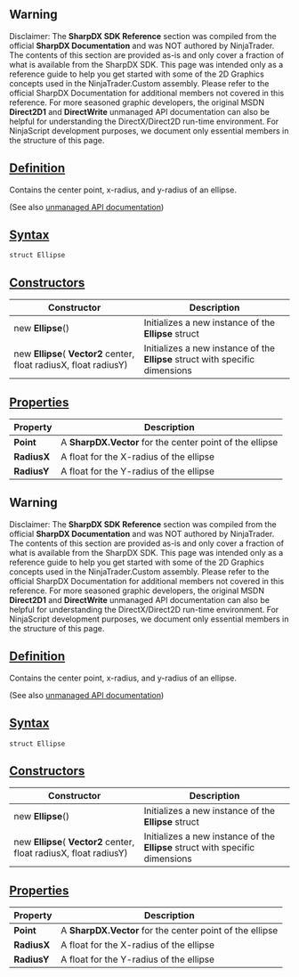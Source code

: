 ## Warning

Disclaimer: The **SharpDX SDK Reference** section was compiled from the official **SharpDX Documentation** and was NOT authored by NinjaTrader. The contents of this section are provided as-is and only cover a fraction of what is available from the SharpDX SDK. This page was intended only as a reference guide to help you get started with some of the 2D Graphics concepts used in the NinjaTrader.Custom assembly. Please refer to the official SharpDX Documentation for additional members not covered in this reference. For more seasoned graphic developers, the original MSDN **Direct2D1** and **DirectWrite** unmanaged API documentation can also be helpful for understanding the DirectX/Direct2D run-time environment. For NinjaScript development purposes, we document only essential members in the structure of this page.

## [Definition](https://developer.ninjatrader.com/docs/desktop/sharpdx_direct2d1_ellipse\#definition)

Contains the center point, x-radius, and y-radius of an ellipse.

(See also [unmanaged API documentation](http://msdn.microsoft.com/en-us/library/dd368097.aspx))

## [Syntax](https://developer.ninjatrader.com/docs/desktop/sharpdx_direct2d1_ellipse\#syntax)

`struct Ellipse`

## [Constructors](https://developer.ninjatrader.com/docs/desktop/sharpdx_direct2d1_ellipse\#constructors)

| Constructor | Description |
| --- | --- |
| new **Ellipse**() | Initializes a new instance of the **Ellipse** struct |
| new **Ellipse**( **Vector2** center, float radiusX, float radiusY) | Initializes a new instance of the **Ellipse** struct with specific dimensions |

## [Properties](https://developer.ninjatrader.com/docs/desktop/sharpdx_direct2d1_ellipse\#properties)

| Property | Description |
| --- | --- |
| **Point** | A **SharpDX.Vector** for the center point of the ellipse |
| **RadiusX** | A float for the X-radius of the ellipse |
| **RadiusY** | A float for the Y-radius of the ellipse |

## Warning

Disclaimer: The **SharpDX SDK Reference** section was compiled from the official **SharpDX Documentation** and was NOT authored by NinjaTrader. The contents of this section are provided as-is and only cover a fraction of what is available from the SharpDX SDK. This page was intended only as a reference guide to help you get started with some of the 2D Graphics concepts used in the NinjaTrader.Custom assembly. Please refer to the official SharpDX Documentation for additional members not covered in this reference. For more seasoned graphic developers, the original MSDN **Direct2D1** and **DirectWrite** unmanaged API documentation can also be helpful for understanding the DirectX/Direct2D run-time environment. For NinjaScript development purposes, we document only essential members in the structure of this page.

## [Definition](https://developer.ninjatrader.com/docs/desktop/sharpdx_direct2d1_ellipse\#definition)

Contains the center point, x-radius, and y-radius of an ellipse.

(See also [unmanaged API documentation](http://msdn.microsoft.com/en-us/library/dd368097.aspx))

## [Syntax](https://developer.ninjatrader.com/docs/desktop/sharpdx_direct2d1_ellipse\#syntax)

`struct Ellipse`

## [Constructors](https://developer.ninjatrader.com/docs/desktop/sharpdx_direct2d1_ellipse\#constructors)

| Constructor | Description |
| --- | --- |
| new **Ellipse**() | Initializes a new instance of the **Ellipse** struct |
| new **Ellipse**( **Vector2** center, float radiusX, float radiusY) | Initializes a new instance of the **Ellipse** struct with specific dimensions |

## [Properties](https://developer.ninjatrader.com/docs/desktop/sharpdx_direct2d1_ellipse\#properties)

| Property | Description |
| --- | --- |
| **Point** | A **SharpDX.Vector** for the center point of the ellipse |
| **RadiusX** | A float for the X-radius of the ellipse |
| **RadiusY** | A float for the Y-radius of the ellipse |